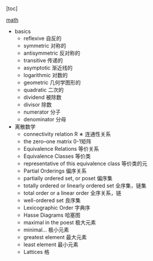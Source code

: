 
[toc]

[math](./math.md)

* basics
    * reflexive 自反的
    * symmetric 对称的
    * antisymmetric 反对称的 
    * transitive 传递的
    * asymptotic 渐近线的
    * logarithmic 对数的
    * geometric 几何学图形的
    * quadratic 二次的
    * dividend 被除数
    * divisor 除数
    * numerator 分子
    * denominator 分母
* 离散数学
    * connectivity relation R ∗ 连通性关系
    * the zero–one matrix 0-1矩阵
    * Equivalence Relations 等价关系
    * Equivalence Classes 等价类
    * representative of this equivalence class 等价类的元
    * Partial Orderings 偏序关系
    * partially ordered set, or poset 偏序集
    * totally ordered or linearly ordered set 全序集，链集
    * total order or a linear order 全序关系，链
    * well-ordered set 良序集
    * Lexicographic Order 字典序
    * Hasse Diagrams 哈塞图
    * maximal in the poest 极大元素
    * minimal... 极小元素
    * greatest element 最大元素
    * least element 最小元素
    * Lattices 格